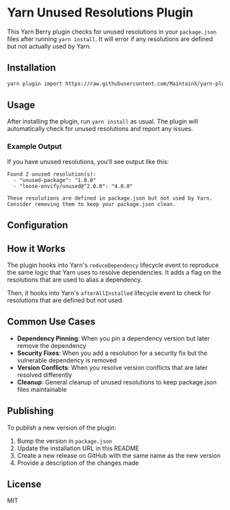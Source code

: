 # Yarn Unused Resolutions Plugin

This Yarn Berry plugin checks for unused resolutions in your `package.json` files after running `yarn install`. It will error if any resolutions are defined but not actually used by Yarn.

## Installation

```bash
yarn plugin import https://raw.githubusercontent.com/MaintainX/yarn-plugin-unused-resolutions/refs/tags/v0.1.0/bundles/%40yarnpkg/plugin-unused-resolutions.js
```

## Usage

After installing the plugin, run `yarn install` as usual. The plugin will automatically check for unused resolutions and report any issues.

### Example Output

If you have unused resolutions, you'll see output like this:

```
Found 2 unused resolution(s):
  - "unused-package": "1.0.0"
  - "loose-envify/unused@^2.0.0": "4.0.0"

These resolutions are defined in package.json but not used by Yarn.
Consider removing them to keep your package.json clean.
```

## Configuration

## How it Works

The plugin hooks into Yarn's `reduceDependency` lifecycle event to reproduce the same logic that Yarn uses to resolve dependencies.
It adds a flag on the resolutions that are used to alias a dependency.

Then, it hooks into Yarn's `afterAllInstalled` lifecycle event to check for resolutions that are defined but not used.

## Common Use Cases

- **Dependency Pinning**: When you pin a dependency version but later remove the dependency
- **Security Fixes**: When you add a resolution for a security fix but the vulnerable dependency is removed
- **Version Conflicts**: When you resolve version conflicts that are later resolved differently
- **Cleanup**: General cleanup of unused resolutions to keep package.json files maintainable

## Publishing

To publish a new version of the plugin:

1. Bump the version in `package.json`
2. Update the installation URL in this README
3. Create a new release on GitHub with the same name as the new version
4. Provide a description of the changes made

## License

MIT
